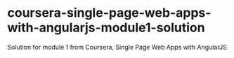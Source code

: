 # coursera-single-page-web-apps-with-angularjs-module1-solution
Solution for module 1 from Coursera, Single Page Web Apps with AngularJS
